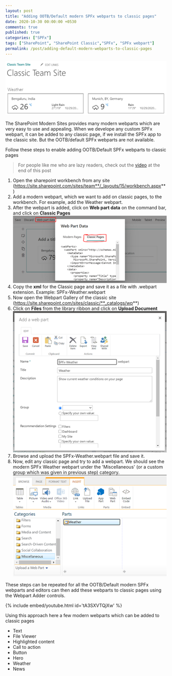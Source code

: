 ```yaml
---
layout: post
title: "Adding OOTB/Default modern SPFx webparts to classic pages"
date: 2020-10-30 00:00:00 +0530
comments: true
published: true
categories: ["SPFx"]
tags: ["SharePoint", "SharePoint Classic","SPFx", "SPFx webpart"]
permalink: /post/adding-default-modern-webparts-to-classic-pages
---
```


![](/assets/images/adding-spfx-webparts-to-classic-pages.png)

The SharePoint Modern Sites provides many modern webparts which are very easy to use and appealing. When we develope any custom SPFx webpart, it can be added to any classic page, if we install the SPFx app to the classic site. But the OOTB/default SPFx webparts are not available.

Follow these steps to enable adding OOTB/Default SPFx webparts to classic pages

> For people like me who are lazy readers, check out the [video](https://www.youtube.com/watch?v=tA3SXVTQjXw) at the end of this post

1. Open the sharepoint workbench from any site (https://site.sharepoint.com/sites/team**/_layouts/15/workbench.aspx**)
2. Add a modern webpart, which we want to add on classic pages, to the workbench. For example, add the Weather webpart.
3. After the webpart is added, click on **Web part data** on the command bar, and click on **Classic Pages**
    ![](/assets/images/adding-spfx-webparts-to-classic-pages-1.png)
4. Copy the **xml** for the Classic page and save it as a file with .webpart extension. Example: SPFx-Weather.webpart
5. Now open the Webpart Gallery of the classic site (https://site.sharepoint.com/sites/classic/**_catalogs/wp**)
6. Click on **Files** from the library ribbon and click on **Upload Document**
    ![](/assets/images/adding-spfx-webparts-to-classic-pages-3.png)
7. Browse and upload the SPFx-Weather.webpart file and save it.
8. Now, edit any classic page and try to add a webpart. We should see the modern SPFx Weather webpart under the 'Miscellaneous' (or a custom group which was given in previous step) category.
![](/assets/images/adding-spfx-webparts-to-classic-pages-2.png)

These steps can be repeated for all the OOTB/Default modern SPFx webparts and editors can then add these webparts to classic pages using the Webpart Adder controls.

{% include embed/youtube.html id='tA3SXVTQjXw' %}

Using this approach here a few modern webparts which can be added to classic pages
- Text
- File Viewer
- Highlighted content
- Call to action
- Button
- Hero
- Weather
- News